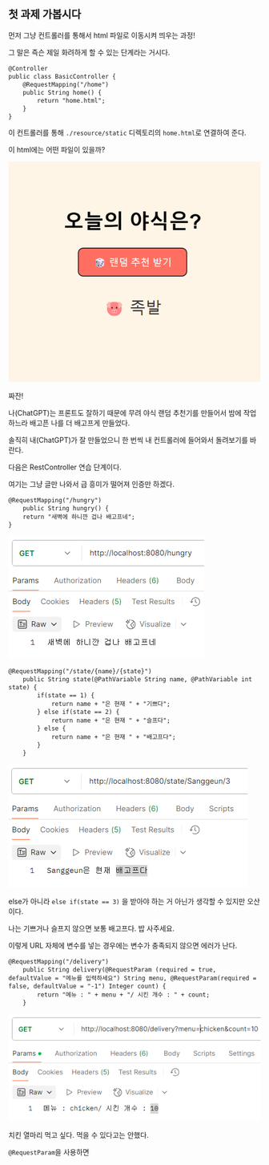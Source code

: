 ## 첫 과제 가봅시다

먼저 그냥 컨트롤러를 통해서 html 파일로 이동시켜 띄우는 과정!

그 말은 즉슨 제일 화려하게 할 수 있는 단계라는 거시다.

```
@Controller
public class BasicController {
    @RequestMapping("/home")
    public String home() {
        return "home.html";
    }
}
```

이 컨트롤러를 통해 ```./resource/static``` 디렉토리의 ```home.html```로 연결하여 준다.

이 html에는 어떤 파일이 있을까?

![html 이미지](images/html_image.png)

짜잔!

나(ChatGPT)는 프론트도 잘하기 때문에 무려 야식 랜덤 추천기를 만들어서 밤에 작업하느라 배고픈 나를 더 배고프게 만들었다.

솔직히 내(ChatGPT)가 잘 만들었으니 한 번씩 내 컨트롤러에 들어와서 돌려보기를 바란다.

다음은 RestController 연습 단계이다.

여기는 그냥 글만 나와서 급 흥미가 떨어져 인증만 하겠다.

```
@RequestMapping("/hungry")
    public String hungry() {
    return "새벽에 하니깐 겁나 배고프네";
}
```

![변수 없는 URL](images/hungry_image.png)

```
@RequestMapping("/state/{name}/{state}")
    public String state(@PathVariable String name, @PathVariable int state) {
        if(state == 1) {
            return name + "은 현재 " + "기쁘다";
        } else if(state == 2) {
            return name + "은 현재 " + "슬프다";
        } else {
            return name + "은 현재 " + "배고프다";
        }
    }
```

![URL로 변수 받기](images/state_image.png)

else가 아니라 ```else if(state == 3)``` 을 받아야 하는 거 아닌가 생각할 수 있지만 오산이다.

나는 기쁘거나 슬프지 않으면 보통 배고프다. 밥 사주세요.

이렇게 URL 자체에 변수를 넣는 경우에는 변수가 충족되지 않으면 에러가 난다.

```
@RequestMapping("/delivery")
    public String delivery(@RequestParam (required = true, defaultValue = "메뉴를 입력하세요") String menu, @RequestParam(required = false, defaultValue = "-1") Integer count) {
        return "메뉴 : " + menu + "/ 시킨 개수 : " + count;
    }
```

![변수를 지정해주기](images/delivery_image.png)

치킨 열마리 먹고 싶다. 먹을 수 있다고는 안했다.

```@RequestParam```을 사용하면